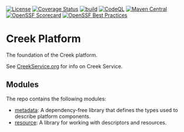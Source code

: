 [![License](https://img.shields.io/badge/License-Apache%202.0-blue.svg)](https://opensource.org/licenses/Apache-2.0)
[![Coverage Status](https://coveralls.io/repos/github/creek-service/creek-platform/badge.svg?branch=main)](https://coveralls.io/github/creek-service/creek-platform?branch=main)
[![build](https://github.com/creek-service/creek-platform/actions/workflows/build.yml/badge.svg)](https://github.com/creek-service/creek-platform/actions/workflows/build.yml)
[![CodeQL](https://github.com/creek-service/creek-platform/actions/workflows/codeql.yml/badge.svg)](https://github.com/creek-service/creek-platform/actions/workflows/codeql.yml)
[![Maven Central](https://img.shields.io/maven-central/v/org.creekservice/creek-platform-metadata.svg)](https://central.sonatype.dev/search?q=creek-platform-*)
[![OpenSSF Scorecard](https://api.securityscorecards.dev/projects/github.com/creek-service/creek-platform/badge)](https://api.securityscorecards.dev/projects/github.com/creek-service/creek-platform)
[![OpenSSF Best Practices](https://bestpractices.coreinfrastructure.org/projects/6899/badge)](https://bestpractices.coreinfrastructure.org/projects/6899)

# Creek Platform

The foundation of the Creek platform.

See [CreekService.org](https://www.creekservice.org) for info on Creek Service.

## Modules

The repo contains the following modules:

* [metadata](metadata): A dependency-free library that defines the types used to describe platform components.
* [resource](resource): A library for working with descriptors and resources.
